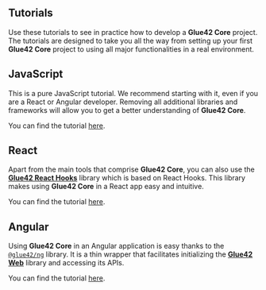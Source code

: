 ## Tutorials

Use these tutorials to see in practice how to develop a **Glue42 Core** project. The tutorials are designed to take you all the way from setting up your first **Glue42 Core** project to using all major functionalities in a real environment.

## JavaScript

This is a pure JavaScript tutorial. We recommend starting with it, even if you are a React or Angular developer. Removing all additional libraries and frameworks will allow you to get a better understanding of **Glue42 Core**.

You can find the tutorial [here](../../tutorials/vanilla-js/index.html).

## React

Apart from the main tools that comprise **Glue42 Core**, you can also use the [**Glue42 React Hooks**](../glue42-client/react/index.html) library which is based on React Hooks. This library makes using **Glue42 Core** in a React app easy and intuitive.

You can find the tutorial [here](../../tutorials/react/index.html).

## Angular

Using **Glue42 Core** in an Angular application is easy thanks to the [`@glue42/ng`](https://www.npmjs.com/package/@glue42/ng) library. It is a thin wrapper that facilitates initializing the [**Glue42 Web**](../../reference/core/latest/glue42%20web/index.html) library and accessing its APIs.

You can find the tutorial [here](../../tutorials/angular/index.html).